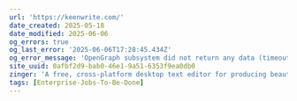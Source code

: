 ```yaml
---
url: 'https://keenwrite.com/'
date_created: 2025-05-18
date_modified: 2025-06-06
og_errors: true
og_last_error: '2025-06-06T17:28:45.434Z'
og_error_message: 'OpenGraph subsystem did not return any data (timeout or crash).'
site_uuid: 0afbf2d9-bab0-46e1-9a51-6353f9ea0db0
zinger: 'A free, cross-platform desktop text editor for producing beautifully typeset PDF files.'
tags: [Enterprise-Jobs-To-Be-Done]
---
```


